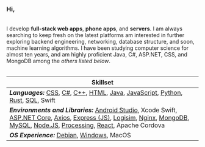 ### Hi,
<br>
I develop <b>full-stack web apps</b>, <b>phone apps</b>, and <b>servers</b>. I am always searching to keep fresh on the latest platforms am interested in further exploring backend engineering, 
networking, database structure, and soon, machine learning algorithms. I have been studying computer science for almost ten years, and am highly proficient Java, C#, ASP.NET, CSS, and MongoDB among the <i>others listed below</i>.
<br><br>

<table> 
   <thead> 
      <tr> <th>Skillset</th> </tr> 
   </thead> 
   <tbody> 
      <tr> <td>
         <b><i>Languages:</i></b> <a href=“https://developer.mozilla.org/en-US/docs/Web/CSS”>CSS</a>, <a href=“https://docs.microsoft.com/en-us/dotnet/csharp/”>C#</a>, <a href=“https://www.cplusplus.com/doc/tutorial/”>C++</a>, <a href=“https://developer.mozilla.org/en-US/docs/Web/HTML”>HTML</a>, <a href=“https://docs.oracle.com/en/java/”>Java</a>, <a href=“https://developer.mozilla.org/en-US/docs/Web/JavaScript”>JavaScript</a>, <a href=“https://www.python.org/”>Python</a>, <a href=“https://www.rust-lang.org/”>Rust</a>, <a href=“https://www.w3schools.com/sql/”>SQL</a>, Swift
      </td> </tr> 
      <tr> <td>
         <b><i>Environments and Libraries:</i></b> <a href=“https://developer.android.com/studio”>Android Studio</a>, Xcode Swift, <a href=“https://dotnet.microsoft.com/apps/aspnet”>ASP.NET Core</a>, <a href=“https://github.com/axios/axios”>Axios</a>, <a href=“https://expressjs.com/”>Express (JS)</a>, <a href=“https://www.cburch.com/logisim/”>Logisim</a>, <a href=“https://www.nginx.com/”>Nginx</a>, <a href=“https://www.mongodb.com/”>MongoDB</a>, <a href=“https://www.mysql.com/”>MySQL</a>, <a href=“https://nodejs.org/”>Node.JS</a>, <a href=“https://processing.org/”>Processing</a>, <a href=“https://reactjs.org/”>React</a>, Apache Cordova
      </td> </tr> 
      <tr> <td>
         <b><i>OS Experience:</i></b> <a href=“https://www.debian.org/”>Debian</a>, <a href=“https://www.microsoft.com/en-us/windows”>Windows</a>, MacOS
      </td> </tr> 
   </tbody> 
</table>

<!--table>
   <thead>
      <tr>
         <th>Skillset</th>
      </tr>
   </thead>
   <tbody>
      <tr>
         <td><b><i>Languages:</i></b> CSS, C#, C++, HTML, Java, JavaScript, Python, Rust, SQL</td>
      </tr>
      <tr>
         <td><b><i>Environments and Libraries:</i></b> Android Studio, ASP.NET Core, Axios, Express (JS), Logisim, <br>Nginx, MongoDB, MySQL, Node.JS, Processing, React</td>
      </tr>
     <tr>
         <td><b><i>OS Experience:</i></b> Debian, Windows, MacOS</td>
      </tr>
   </tbody>
</table-->
